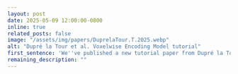 ```yaml
---
layout: post
date: 2025-05-09 12:00:00-0800
inline: true
related_posts: false
image: "/assets/img/papers/DuprelaTour.T.2025.webp"
alt: "Dupré la Tour et al. Voxelwise Encoding Model tutorial"
first_sentence: 'We''ve published a new tutorial paper from Dupré la Tour et al. on the Voxelwise Encoding Model framework, published in <a href="https://doi.org/10.1162/imag_a_00575">Imaging Neuroscience</a>.'
remaining_description: ""
---
```

